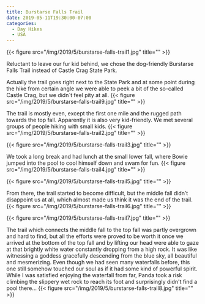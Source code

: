 ```yaml
---
title: Burstarse Falls Trail
date: 2019-05-11T19:30:00-07:00
categories:
  - Day Hikes
  - USA
---
```

{{< figure src="/img/2019/5/burstarse-falls-trail1.jpg" title="" >}}

Reluctant to leave our fur kid behind, we chose the dog-friendly Burstarse Falls Trail instead of Castle Crag State Park.   

<!--more-->
Actually the trail goes right next to the State Park and at some point during the hike from certain angle we were able to peek a bit of the so-called Castle Crag, but we didn´t feel pity at all.
{{< figure src="/img/2019/5/burstarse-falls-trail9.jpg" title="" >}}

The trail is mostly even, except the first one mile and the rugged path towards the top fall. Apparently it is also very kid-friendly. We met several groups of people hiking with small kids.
{{< figure src="/img/2019/5/burstarse-falls-trail2.jpg" title="" >}}

{{< figure src="/img/2019/5/burstarse-falls-trail3.jpg" title="" >}}

We took a long break and had lunch at the small lower fall, where Bowie jumped into the pool to cool himself down and swam for fun.
{{< figure src="/img/2019/5/burstarse-falls-trail4.jpg" title="" >}}

{{< figure src="/img/2019/5/burstarse-falls-trail5.jpg" title="" >}}

From there, the trail started to become difficult, but the middle fall didn’t disappoint us at all, which almost made us think it was the end of the trail.
{{< figure src="/img/2019/5/burstarse-falls-trail6.jpg" title="" >}}

{{< figure src="/img/2019/5/burstarse-falls-trail7.jpg" title="" >}}

The trail which connects the middle fall to the top fall was partly overgrown and hard to find, but all the efforts were proved to be worth it once we arrived at the bottom of the top fall and by lifting our head were able to gaze at that brightly white water constantly dropping from a high rock. It was like witnessing a goddess gracefully descending from the blue sky, all beautiful and mesmerizing. Even though we had seen many waterfalls before, this one still somehow touched our soul as if it had some kind of powerful spirit. While I was satisfied enjoying the waterfall from far, Panda took a risk climbing the slippery wet rock to reach its foot and surprisingly didn't find a pool there...
{{< figure src="/img/2019/5/burstarse-falls-trail8.jpg" title="" >}}
